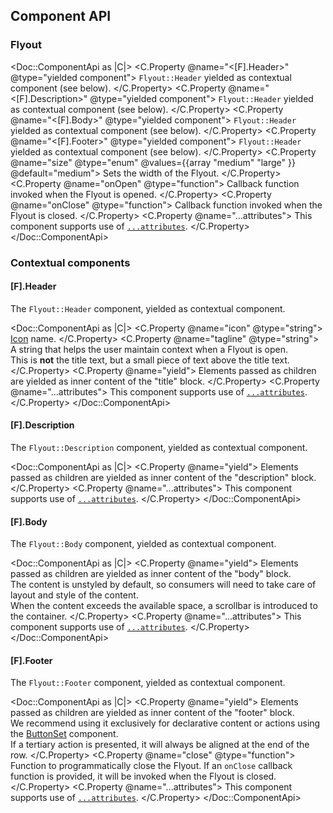 ## Component API

### Flyout

<Doc::ComponentApi as |C|>
  <C.Property @name="<[F].Header>" @type="yielded component">
    `Flyout::Header` yielded as contextual component (see below).
  </C.Property>
  <C.Property @name="<[F].Description>" @type="yielded component">
    `Flyout::Header` yielded as contextual component (see below).
  </C.Property>
  <C.Property @name="<[F].Body>" @type="yielded component">
    `Flyout::Header` yielded as contextual component (see below).
  </C.Property>
  <C.Property @name="<[F].Footer>" @type="yielded component">
    `Flyout::Header` yielded as contextual component (see below).
  </C.Property>
  <C.Property @name="size" @type="enum" @values={{array "medium" "large" }} @default="medium">
    Sets the width of the Flyout.
  </C.Property>
  <C.Property @name="onOpen" @type="function">
    Callback function invoked when the Flyout is opened.
  </C.Property>
  <C.Property @name="onClose" @type="function">
    Callback function invoked when the Flyout is closed.
  </C.Property>
  <C.Property @name="...attributes">
    This component supports use of [`...attributes`](https://guides.emberjs.com/release/in-depth-topics/patterns-for-components/#toc_attribute-ordering).
  </C.Property>
</Doc::ComponentApi>

### Contextual components

#### [F].Header

The `Flyout::Header` component, yielded as contextual component.

<Doc::ComponentApi as |C|>
  <C.Property @name="icon" @type="string">
    [Icon](/icons/library) name.
  </C.Property>
  <C.Property @name="tagline" @type="string">
    A string that helps the user maintain context when a Flyout is open.
    <br/>This is **not** the title text, but a small piece of text above the title text.
  </C.Property>
  <C.Property @name="yield">
    Elements passed as children are yielded as inner content of the "title" block.
  </C.Property>
  <C.Property @name="...attributes">
    This component supports use of [`...attributes`](https://guides.emberjs.com/release/in-depth-topics/patterns-for-components/#toc_attribute-ordering).
  </C.Property>
</Doc::ComponentApi>

#### [F].Description

The `Flyout::Description` component, yielded as contextual component.

<Doc::ComponentApi as |C|>
  <C.Property @name="yield">
    Elements passed as children are yielded as inner content of the "description" block.
  </C.Property>
  <C.Property @name="...attributes">
    This component supports use of [`...attributes`](https://guides.emberjs.com/release/in-depth-topics/patterns-for-components/#toc_attribute-ordering).
  </C.Property>
</Doc::ComponentApi>

#### [F].Body

The `Flyout::Body` component, yielded as contextual component.

<Doc::ComponentApi as |C|>
  <C.Property @name="yield">
    Elements passed as children are yielded as inner content of the "body" block.
    <br/>The content is unstyled by default, so consumers will need to take care of layout and style of the content.
    <br/>When the content exceeds the available space, a scrollbar is introduced to the container.
  </C.Property>
  <C.Property @name="...attributes">
    This component supports use of [`...attributes`](https://guides.emberjs.com/release/in-depth-topics/patterns-for-components/#toc_attribute-ordering).
  </C.Property>
</Doc::ComponentApi>

#### [F].Footer

The `Flyout::Footer` component, yielded as contextual component.

<Doc::ComponentApi as |C|>
  <C.Property @name="yield">
    Elements passed as children are yielded as inner content of the "footer" block.
    <br/>We recommend using it exclusively for declarative content or actions using the [ButtonSet](/components/button-set) component.
    <br/>If a tertiary action is presented, it will always be aligned at the end of the row.
  </C.Property>
  <C.Property @name="close" @type="function">
    Function to programmatically close the Flyout. If an `onClose` callback function is provided, it will be invoked when the Flyout is closed.
  </C.Property>
  <C.Property @name="...attributes">
    This component supports use of [`...attributes`](https://guides.emberjs.com/release/in-depth-topics/patterns-for-components/#toc_attribute-ordering).
  </C.Property>
</Doc::ComponentApi>